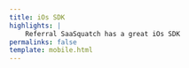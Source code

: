 ```yaml
---
title: iOs SDK
highlights: |
    Referral SaaSquatch has a great iOs SDK
permalinks: false
template: mobile.html
---
```


